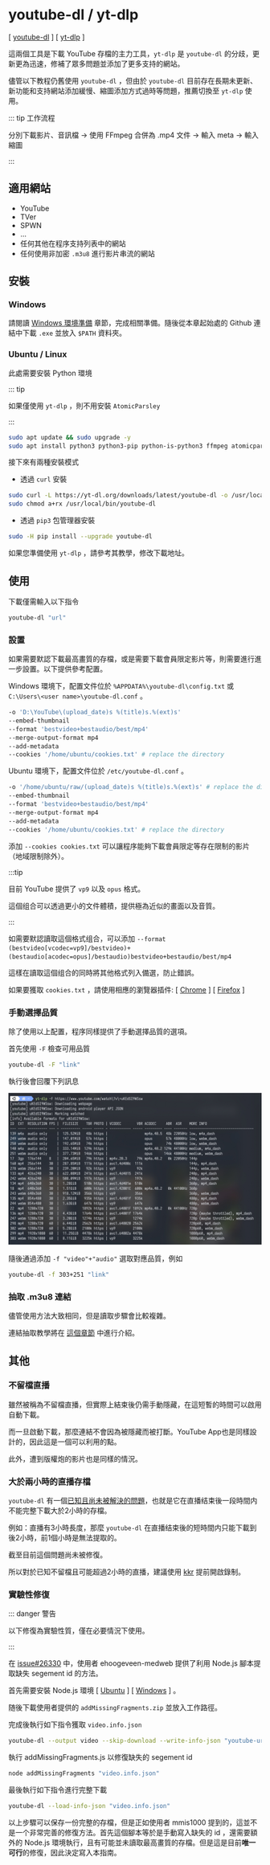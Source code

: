 # youtube-dl / yt-dlp

[ [youtube-dl](https://github.com/ytdl-org/youtube-dl) ] [ [yt-dlp](https://github.com/yt-dlp/yt-dlp) ]

這兩個工具是下載 YouTube 存檔的主力工具，`yt-dlp` 是 `youtube-dl` 的分歧，更新更為迅速，修補了眾多問題並添加了更多支持的網站。

儘管以下教程仍舊使用 `youtube-dl` ，但由於 `youtube-dl` 目前存在長期未更新、新功能和支持網站添加緩慢、縮圖添加方式過時等問題，推薦切換至 `yt-dlp` 使用。

::: tip 工作流程

分別下載影片、音訊檔 → 使用 FFmpeg 合併為 .mp4 文件 → 輸入 meta → 輸入縮圖

:::

## 適用網站

- YouTube
- TVer
- SPWN
- ...
- 任何其他在程序支持列表中的網站
- 任何使用非加密 `.m3u8` 進行影片串流的網站

## 安裝

### Windows

請閱讀 [Windows 環境準備](/zh/preparation/) 章節，完成相關準備。隨後從本章起始處的 Github 連結中下載 `.exe` 並放入 `$PATH` 資料夾。

### Ubuntu / Linux

此處需要安裝 Python 環境

::: tip

如果僅使用 `yt-dlp` ，則不用安裝 `AtomicParsley`

:::

```bash
sudo apt update && sudo upgrade -y
sudo apt install python3 python3-pip python-is-python3 ffmpeg atomicparsley
```

接下來有兩種安裝模式

- 透過 `curl` 安裝

```bash
sudo curl -L https://yt-dl.org/downloads/latest/youtube-dl -o /usr/local/bin/
sudo chmod a+rx /usr/local/bin/youtube-dl
```

- 透過 `pip3` 包管理器安裝

```bash
sudo -H pip install --upgrade youtube-dl
```

如果您準備使用 `yt-dlp` ，請參考其教學，修改下載地址。

## 使用

下載僅需輸入以下指令

```bash
youtube-dl "url"
```

### 設置

如果需要默認下載最高畫質的存檔，或是需要下載會員限定影片等，則需要進行進一步設置。以下提供參考配置。

Windows 環境下，配置文件位於 `%APPDATA%\youtube-dl\config.txt` 或 `C:\Users\<user name>\youtube-dl.conf` 。

```bash
-o 'D:\YouTube\(upload_date)s %(title)s.%(ext)s'
--embed-thumbnail
--format 'bestvideo+bestaudio/best/mp4'
--merge-output-format mp4
--add-metadata
--cookies '/home/ubuntu/cookies.txt' # replace the directory
```

Ubuntu 環境下，配置文件位於 `/etc/youtube-dl.conf` 。

```bash
-o '/home/ubuntu/raw/(upload_date)s %(title)s.%(ext)s' # replace the directory
--embed-thumbnail
--format 'bestvideo+bestaudio/best/mp4'
--merge-output-format mp4
--add-metadata
--cookies '/home/ubuntu/cookies.txt' # replace the directory
```

添加 `--cookies cookies.txt` 可以讓程序能夠下載會員限定等存在限制的影片（地域限制除外）。

:::tip

目前 YouTube 提供了 `vp9` 以及 `opus` 格式。

這個组合可以透過更小的文件體積，提供極為近似的畫面以及音質。

:::

如需要默認讀取這個格式组合，可以添加 `--format (bestvideo[vcodec=vp9]/bestvideo)+(bestaudio[acodec=opus]/bestaudio)bestvideo+bestaudio/best/mp4`

這樣在讀取這個组合的同時將其他格式列入備選，防止錯誤。

如果要獲取 `cookies.txt` ，請使用相應的瀏覽器插件: [ [Chrome](https://chrome.google.com/webstore/detail/get-cookiestxt/bgaddhkoddajcdgocldbbfleckgcbcid) ] [ [Firefox](https://addons.mozilla.org/en-US/firefox/addon/cookies-txt/) ]

### 手動選擇品質

除了使用以上配置，程序同樣提供了手動選擇品質的選項。

首先使用 `-F` 檢查可用品質

```bash
youtube-dl -F "link"
```

執行後會回覆下列訊息

![result](./youtube-dl-0001.jpg)

隨後通過添加 `-f "video"+"audio"` 選取對應品質，例如

```bash
youtube-dl -f 303+251 "link"
```

### 抽取 .m3u8 連結

儘管使用方法大致相同，但是讀取步驟會比較複雜。

連結抽取教學將在 [這個章節](/tools/m3u8/) 中進行介紹。

## 其他

### 不留檔直播

雖然被稱為不留檔直播，但實際上結束後仍需手動隱藏，在這短暫的時間可以啟用自動下載。

而一旦啟動下載，那麼連結不會因為被隱藏而被打斷。YouTube App也是同樣設計的，因此這是一個可以利用的點。

此外，遭到版權炮的影片也是同樣的情況。

### 大於兩小時的直播存檔

`youtube-dl` 有一個[已知且尚未被解決的問題](https://github.com/ytdl-org/youtube-dl/issues/26330)，也就是它在直播结束後一段時間内不能完整下載大於2小時的存檔。

例如：直播有3小時長度，那麼 `youtube-dl` 在直播结束後的短時間内只能下載到後2小時，前1個小時是無法提取的。

截至目前這個問題尚未被修復。

所以對於已知不留檔且可能超過2小時的直播，建議使用 [kkr](/tools/kkr/) 提前開啟錄制。

### 實驗性修復

::: danger 警告

以下修復為實驗性質，僅在必要情況下使用。

:::

在 [issue#26330](https://github.com/ytdl-org/youtube-dl/issues/26330#issuecomment-803654248) 中，使用者 ehoogeveen-medweb 提供了利用 Node.js 腳本提取缺失 segement id 的方法。

首先需要安裝 Node.js 環境 [ [Ubuntu](/zh-tw/preparation/#node-js) ] [ [Windows](/zh-tw/tools/kkr/#windows) ] 。

随後下載使用者提供的 `addMissingFragments.zip` 並放入工作路徑。

完成後執行如下指令獲取 `video.info.json`

```bash
youtube-dl --output video --skip-download --write-info-json "youtube-url"
```

執行 addMissingFragments.js 以修復缺失的 segement id

```bash
node addMissingFragments "video.info.json"
```

最後執行如下指令進行完整下載

```bash
youtube-dl --load-info-json "video.info.json"
```

以上步驟可以保存一份完整的存檔，但是正如使用者 mmis1000 提到的，這並不是一个非常完善的修復方法。首先這個腳本等於是手動寫入缺失的 id ，還需要額外的 Node.js 環境執行，且有可能並未讀取最高畫質的存檔。但是這是目前**唯一可行**的修復，因此決定寫入本指南。
